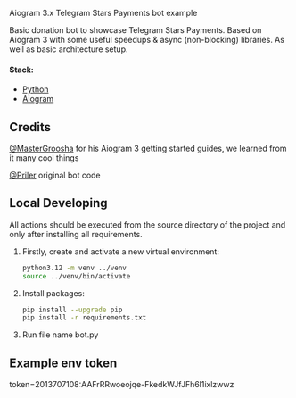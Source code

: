Aiogram 3.x Telegram Stars Payments bot example

Basic donation bot to showcase Telegram Stars Payments. Based on Aiogram 3 with some useful speedups & async (non-blocking) libraries. As well as basic architecture setup.

#### Stack:

- [Python](https://www.python.org/downloads/)
- [Aiogram](https://aiogram.dev/)


## Credits
[@MasterGroosha](https://github.com/MasterGroosha) for his Aiogram 3 getting started guides, we learned from it many cool things

[@Priler](https://github.com/Priler/telegramStarsBot) original bot code

## Local Developing

All actions should be executed from the source directory of the project and only after installing all requirements.

1. Firstly, create and activate a new virtual environment:
   ```bash
   python3.12 -m venv ../venv
   source ../venv/bin/activate
   ```
   
2. Install packages:
   ```bash
   pip install --upgrade pip
   pip install -r requirements.txt
   ```

3. Run file name bot.py


## Example env token

token=2013707108:AAFrRRwoeojqe-FkedkWJfJFh6l1ixlzwwz
